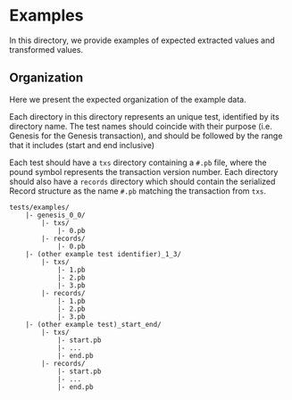 # Examples

In this directory, we provide examples of expected extracted values and transformed values.

## Organization

Here we present the expected organization of the example data.

Each directory in this directory represents an unique test, identified by its directory name.  The test names should coincide with their purpose (i.e. Genesis for the Genesis transaction), and should be followed by the range that it includes (start and end inclusive)

Each test should have a `txs` directory containing a `#.pb` file, where the pound symbol represents the transaction version number.  Each directory should also have a `records` directory which should contain the serialized Record structure as the name `#.pb` matching the transaction from `txs`.

```text
tests/examples/
    |- genesis_0_0/
        |- txs/
            |- 0.pb
        |- records/
            |- 0.pb
    |- (other example test identifier)_1_3/
        |- txs/
            |- 1.pb
            |- 2.pb
            |- 3.pb
        |- records/
            |- 1.pb
            |- 2.pb
            |- 3.pb
    |- (other example test)_start_end/
        |- txs/
            |- start.pb
            |- ...
            |- end.pb
        |- records/
            |- start.pb
            |- ...
            |- end.pb
```
